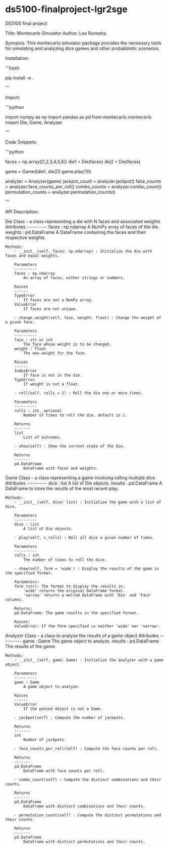 # ds5100-finalproject-lgr2sge
DS5100 final project


Title: Montecarlo Simulator 
Author: Lea Runesha


Synopsis: This montecarlo simulator package provides the necessary tools for simulating and analyzing dice games and other probabilistic scenarios. 


Installation: 

'''bash

pip install -e . 

'''


Import: 

'''python 

import numpy as np
import pandas as pd
from montecarlo.montecarlo import Die, Game, Analyzer

'''


Code Snippets: 

'''python

faces = np.array([1,2,3,4,5,6])
die1 = Die(faces)
die2 = Die(faces)


game = Game([die1, die2])
game.play(10)


analyzer = Analyzer(game)
jackpot_count = analyzer.jackpot()
face_counts = analyzer.face_counts_per_roll()
combo_counts = analyzer.combo_count()
permutation_counts = analyzer.permutation_counts()

'''



API Description: 

Die Class - a class representing a die with N faces and associated weights 
	Attributes
    ----------
    faces : np.ndarray
        A NumPy array of faces of the die.
    weights : pd.DataFrame
        A DataFrame containing the faces and their respective weights.


	Methods:
		- __init__(self, faces: np.ndarray) : Initialize the die with faces and equal weights.

        Parameters
        ----------
        faces : np.ndarray
            An array of faces, either strings or numbers.

        Raises
        ------
        TypeError
            If faces are not a NumPy array.
        ValueError
            If faces are not unique.

		- change_weight(self, face, weight: float) : Change the weight of a given face.

        Parameters
        ----------
        face : str or int
            The face whose weight is to be changed.
        weight : float
            The new weight for the face.

        Raises
        ------
        IndexError
            If face is not in the die.
        TypeError
            If weight is not a float.

		- roll(self, rolls = 1) : Roll the die one or more times.

        Parameters
        ----------
        rolls : int, optional
            Number of times to roll the die, default is 1.

        Returns
        -------
        list
            List of outcomes.

		- show(self) : Show the current state of the die.

        Returns
        -------
        pd.DataFrame
            DataFrame with faces and weights.





Game Class - a class representing a game involving rolling multiple dice
	Attributes
    ----------
    dice : list
        A list of Die objects.
    results : pd.DataFrame
        A DataFrame to store the results of the most recent play.


	Methods: 
		- __init__(self, dice: list) : Initialize the game with a list of dice.

        Parameters
        ----------
        dice : list
            A list of Die objects.

		- play(self, n_rolls) : Roll all dice a given number of times.

        Parameters
        ----------
        rolls : int
            The number of times to roll the dice.

		- show(self, form = 'wide') : Display the results of the game in the specified format.
        
        Parameters:
        form (str): The format to display the results in. 
            'wide' returns the original DataFrame format.
            'narrow' returns a melted DataFrame with 'Die' and 'Face' columns.
            
        Returns:
        pd.DataFrame: The game results in the specified format.
        
        Raises:
        ValueError: If the form specified is neither 'wide' nor 'narrow'.



Analyzer Class - a class to analyze the results of a game object 
	Attributes
    ----------
    game : Game
        The game object to analyze.
    results : pd.DataFrame
        The results of the game.

	Methods: 
		- __init__(self, game: Game) : Initialize the analyzer with a game object.

        Parameters
        ----------
        game : Game
            A game object to analyze.

        Raises
        ------
        ValueError
            If the passed object is not a Game.

		- jackpot(self) : Compute the number of jackpots.

        Returns
        -------
        int
            Number of jackpots.

		- face_counts_per_roll(self) : Compute the face counts per roll.

        Returns
        -------
        pd.DataFrame
            DataFrame with face counts per roll.

		- combo_count(self) : Compute the distinct combinations and their counts.

        Returns
        -------
        pd.DataFrame
            DataFrame with distinct combinations and their counts.

		- permutation_count(self) : Compute the distinct permutations and their counts.

        Returns
        -------
        pd.DataFrame
            DataFrame with distinct permutations and their counts. 









